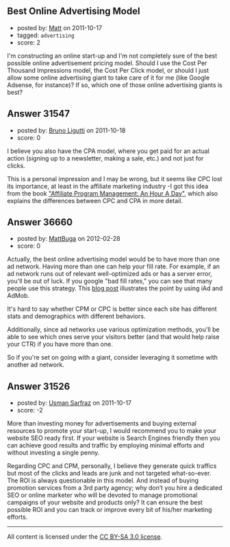 ## Best Online Advertising Model

- posted by: [Matt](https://stackexchange.com/users/-1/13868-matt) on 2011-10-17
- tagged: `advertising`
- score: 2

I'm constructing an online start-up and I'm not completely sure of the best possible online advertisement pricing model.  Should I use the Cost Per Thousand Impressions model, the Cost Per Click model, or should I just allow some online advertising giant to take care of it for me (like Google Adsense, for instance)?  If so, which one of those online advertising giants is best?


## Answer 31547

- posted by: [Bruno Ligutti](https://stackexchange.com/users/-1/13891-bruno-ligutti) on 2011-10-18
- score: 0

<p>I believe you also have the CPA model, where you get paid for an actual action (signing up to a newsletter, making a sale, etc.) and not just for clicks.</p>

<p>This is a personal impression and I may be wrong, but it seems like CPC lost its importance, at least in the affiliate marketing industry -I got this idea from the book <a href="http://rads.stackoverflow.com/amzn/click/0470651733" rel="nofollow">"Affiliate Program Management: An Hour A Day"</a>, which also explains the differences between CPC and CPA in more detail.</p>



## Answer 36660

- posted by: [MattBuga](https://stackexchange.com/users/-1/16661-mattbuga) on 2012-02-28
- score: 0

<p>Actually, the best online advertising model would be to have more than one ad network. Having more than one can help your fill rate. For example, if an ad network runs out of relevant well-optimized ads or has a server error, you'll be out of luck. If you google "bad fill rates," you can see that many people use this strategy. This <a href="http://www.hung-truong.com/blog/2011/02/07/iad-vs-admob-clicks-fill-rate-impressions-ecpm-and-revenue/" rel="nofollow">blog post</a> illustrates the point by using iAd and AdMob.</p>

<p>It's hard to say whether CPM or CPC is better since each site has different stats and demographics with different behaviors.</p>

<p>Additionally, since ad networks use various optimization methods, you'll be able to see which ones serve your visitors better (and that would help raise your CTR) if you have more than one.</p>

<p>So if you're set on going with a giant, consider leveraging it sometime with another ad network.</p>



## Answer 31526

- posted by: [Usman Sarfraz](https://stackexchange.com/users/-1/9246-usman-sarfraz) on 2011-10-17
- score: -2

More than investing money for advertisements and buying external resources to promote your start-up, I would recommend you to make your website SEO ready first. If your website is Search Engines friendly then you can achieve good results and traffic by employing minimal efforts and without investing a single penny.

Regarding CPC and CPM, personally, I believe they generate quick traffics but most of the clicks and leads are junk and not targeted what-so-ever. The ROI is always questionable in this model. And instead of buying promotion services from a 3rd party agency; why don’t you hire a dedicated SEO or online marketer who will be devoted to manage promotional campaigns of your website and products only? It can ensure the best possible ROI and you can track or improve every bit of his/her marketing efforts.





---

All content is licensed under the [CC BY-SA 3.0 license](https://creativecommons.org/licenses/by-sa/3.0/).
